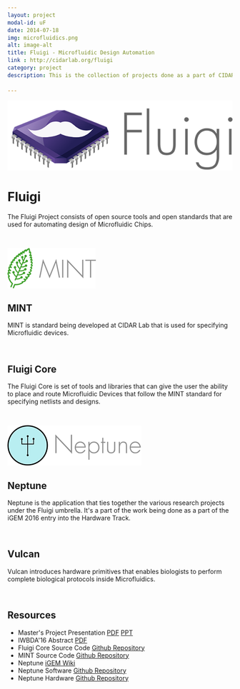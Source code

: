 ```yaml
---
layout: project
modal-id: uF
date: 2014-07-18
img: microfluidics.png
alt: image-alt
title: Fluigi - Microfluidic Design Automation
link : http://cidarlab.org/fluigi
category: project
description: This is the collection of projects done as a part of CIDAR Lab

---
```


![Fluigi](/img/cidar/fluigi.png)
# Fluigi

The Fluigi Project consists of open source tools and open standards that are
used for automating design of Microfluidic Chips.

<br />

![MINT](/img/cidar/mint.png)
## MINT

MINT is standard being developed at CIDAR Lab that is used for specifying
Microfluidic devices.

<br />

## Fluigi Core

The Fluigi Core is set of tools and libraries that can give the user the ability
to place and route Microfluidic Devices that follow the MINT standard for
specifying netlists and designs.


<br />

![Neptune](/img/cidar/neptune.png)
## Neptune

Neptune is the application that ties together the various research projects
under the Fluigi umbrella. It's a part of the work being done as a part of the
iGEM 2016 entry into the Hardware Track.

<br />

## Vulcan

Vulcan introduces hardware primitives that enables biologists to perform complete
biological protocols inside Microfluidics.

<br />

## Resources

- Master's Project Presentation [PDF](/resources/Fluigi_MS_Project_Presentation.pdf)
[PPT](/resources/Fluigi_MS_Project_Presentation.pptx)
- IWBDA'16 Abstract [PDF](/resources/mint_iwbda16_abstract.pdf)
- Fluigi Core Source Code [Github Repository](https://github.com/CIDARLAB/fluigi/)
- MINT Source Code [Github Repository](https://github.com/CIDARLAB/mint)
- Neptune [iGEM Wiki](http://2016.igem.org/Team:BostonU_HW)
- Neptune Software [Github Repository](https://github.com/CIDARLAB/Neptune)
- Neptune Hardware [Github Repository](https://github.com/CIDARLAB/Neptune-Hardware)
